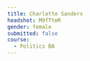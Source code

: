 ```yaml
---
title: Charlotte Sanders
headshot: M9fTtmR
gender: female
submitted: false
course:
  - Politics BA
---
```

